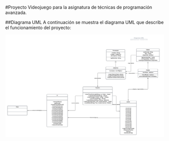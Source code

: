 #Proyecto 
Videojuego para la asignatura de técnicas de programación avanzada.

##Diagrama UML
A continuación se muestra el diagrama UML que describe el funcionamiento del proyecto:

![Diagrama UML](https://github.com/africasg/Practica/blob/main/UML/Diagrama%20UML.png)
